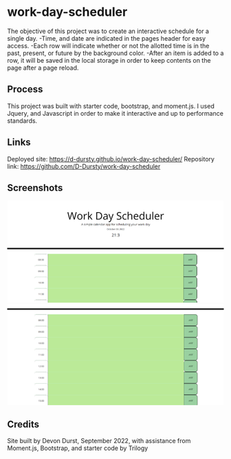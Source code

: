 # work-day-scheduler
The objective of this project was to create an interactive schedule for a single day. 
-Time, and date are indicated in the pages header for easy access.
-Each row will indicate whether or not the allotted time is in the past, present, or future by the background color. 
-After an item is added to a row, it will be saved in the local storage in order to keep contents on the page after a page reload.

## Process
This project was built with starter code, bootstrap, and moment.js. I used Jquery, and Javascript in order to make it interactive and up to performance standards. 

## Links
Deployed site: https://d-dursty.github.io/work-day-scheduler/
Repository link: https://github.com/D-Dursty/work-day-scheduler

## Screenshots
![Screenshot of daily planner site](./assets/images/screenshot_1.png)
![Screenshot of daily planner site](./assets/images/screenshot_2.png)

## Credits
Site built by Devon Durst, September 2022, with assistance from Moment.js, Bootstrap, and starter code by Trilogy 